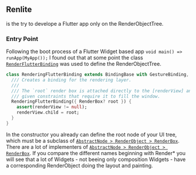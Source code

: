 ## Renlite
is the try to develope a Flutter app only on the RenderObjectTree.

### Entry Point
Following the boot process of a Flutter Widget based app `void main() => runApp(MyApp());` I found out that at some point the class [`RenderFlutterBinding`](https://api.flutter.dev/flutter/rendering/RenderingFlutterBinding-class.html) was used to define the RenderObjectTree.

```Dart
class RenderingFlutterBinding extends BindingBase with GestureBinding, SchedulerBinding, ServicesBinding, SemanticsBinding, PaintingBinding, RendererBinding {
  /// Creates a binding for the rendering layer.
  ///
  /// The `root` render box is attached directly to the [renderView] and is
  /// given constraints that require it to fill the window.
  RenderingFlutterBinding({ RenderBox? root }) {
    assert(renderView != null);
    renderView.child = root;
  }
}
```
In the constructor you already can define the root node of your UI tree, which must be a subclass of [`AbstractNode > RenderObject > RenderBox`](https://api.flutter.dev/flutter/rendering/RenderBox-class.html). There are a lot of implementers of [`AbstractNode > RenderObject > RenderBox`](https://api.flutter.dev/flutter/rendering/RenderBox-class.html). If you compare the different names beginning with Render* you will see that a lot of Widgets - not beeing only composition Widgets - have a corresponding RenderObject doing the layout and painting.
 
